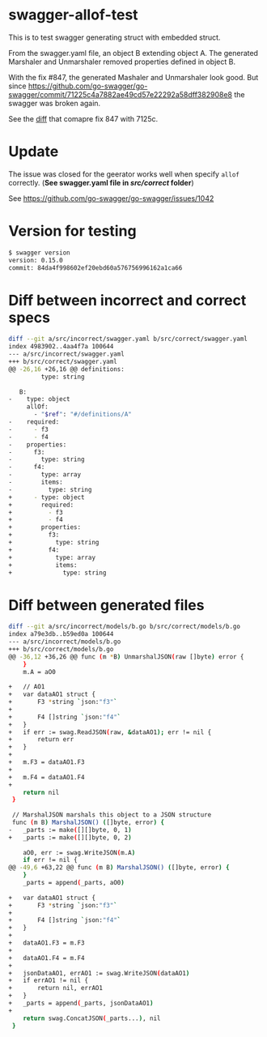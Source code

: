# swagger-allof-test

This is to test swagger generating struct with embedded struct.

From the swagger.yaml file, an object B extending object A.
The generated Marshaler and Unmarshaler removed properties defined
in object B.

With the fix #847, the generated Mashaler and Unmarshaler look good.
But since https://github.com/go-swagger/go-swagger/commit/71225c4a7882ae49cd57e22292a58dff382908e8
the swagger was broken again.

See the [diff](https://github.com/yan-zhuang/swagger-allof-test/commit/9cc8549d59756eb813fac7fbe85c45412073d928) that comapre fix 847 with 7125c.

# Update
The issue was closed for the geerator works well when specify `allof` correctly.
(**See swagger.yaml file in *src/correct* folder**)

See https://github.com/go-swagger/go-swagger/issues/1042

# Version for testing
```sh
$ swagger version
version: 0.15.0
commit: 84da4f998602ef20ebd60a576756996162a1ca66
```

# Diff between incorrect and correct specs
```sh
diff --git a/src/incorrect/swagger.yaml b/src/correct/swagger.yaml
index 4983902..4aa4f7a 100644
--- a/src/incorrect/swagger.yaml
+++ b/src/correct/swagger.yaml
@@ -26,16 +26,16 @@ definitions:
         type: string
 
   B:
-    type: object
     allOf:
       - "$ref": "#/definitions/A"
-    required:
-      - f3
-      - f4
-    properties:
-      f3: 
-        type: string
-      f4: 
-        type: array
-        items:
-          type: string
+      - type: object
+        required:
+          - f3
+          - f4
+        properties:
+          f3: 
+            type: string
+          f4: 
+            type: array
+            items:
+              type: string
```

# Diff between generated files
```sh
diff --git a/src/incorrect/models/b.go b/src/correct/models/b.go
index a79e3db..b59ed0a 100644
--- a/src/incorrect/models/b.go
+++ b/src/correct/models/b.go
@@ -36,12 +36,26 @@ func (m *B) UnmarshalJSON(raw []byte) error {
 	}
 	m.A = aO0
 
+	// AO1
+	var dataAO1 struct {
+		F3 *string `json:"f3"`
+
+		F4 []string `json:"f4"`
+	}
+	if err := swag.ReadJSON(raw, &dataAO1); err != nil {
+		return err
+	}
+
+	m.F3 = dataAO1.F3
+
+	m.F4 = dataAO1.F4
+
 	return nil
 }
 
 // MarshalJSON marshals this object to a JSON structure
 func (m B) MarshalJSON() ([]byte, error) {
-	_parts := make([][]byte, 0, 1)
+	_parts := make([][]byte, 0, 2)
 
 	aO0, err := swag.WriteJSON(m.A)
 	if err != nil {
@@ -49,6 +63,22 @@ func (m B) MarshalJSON() ([]byte, error) {
 	}
 	_parts = append(_parts, aO0)
 
+	var dataAO1 struct {
+		F3 *string `json:"f3"`
+
+		F4 []string `json:"f4"`
+	}
+
+	dataAO1.F3 = m.F3
+
+	dataAO1.F4 = m.F4
+
+	jsonDataAO1, errAO1 := swag.WriteJSON(dataAO1)
+	if errAO1 != nil {
+		return nil, errAO1
+	}
+	_parts = append(_parts, jsonDataAO1)
+
 	return swag.ConcatJSON(_parts...), nil
 }
 
```
